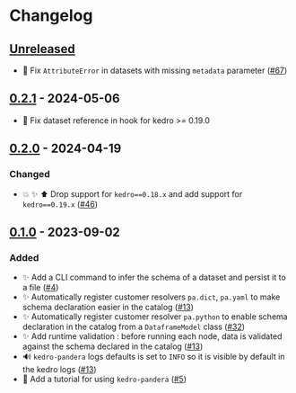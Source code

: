 # Changelog

## [Unreleased]

- :bug: Fix `AttributeError` in datasets with missing `metadata` parameter ([#67](https://github.com/Galileo-Galilei/kedro-pandera/issues/67))

## [0.2.1] - 2024-05-06

-   :bug: Fix dataset reference in hook for kedro >= 0.19.0

## [0.2.0] - 2024-04-19

### Changed

-   :boom: :sparkles: :arrow_up: Drop support for `kedro==0.18.x` and add support for `kedro==0.19.x` ([#46](https://github.com/Galileo-Galilei/kedro-pandera/issues/46))

## [0.1.0] - 2023-09-02

### Added

-   :sparkles: Add a CLI command to infer the schema of a dataset and persist it to a file ([#4](https://github.com/Galileo-Galilei/kedro-pandera/pull/4))
-   :sparkles: Automatically register customer resolvers `pa.dict`, `pa.yaml` to make schema declaration easier in the catalog  ([#13](https://github.com/Galileo-Galilei/kedro-pandera/pull/13))
-   :sparkles: Automatically register customer resolver `pa.python` to enable schema declaration in the catalog from a `DataframeModel` class ([#32](https://github.com/Galileo-Galilei/kedro-pandera/pull/32))
-   :sparkles: Add runtime validation : before running each node, data is validated against the schema declared in the catalog ([#13](https://github.com/Galileo-Galilei/kedro-pandera/pull/13))
-   :loud_sound: `kedro-pandera` logs defaults is set to `INFO` so it is visible by default in the kedro logs ([#13](https://github.com/Galileo-Galilei/kedro-pandera/pull/13))
-   :memo: Add a tutorial for using `kedro-pandera` ([#5](https://github.com/Galileo-Galilei/kedro-pandera/pull/5))

[Unreleased]: https://github.com/Galileo-Galilei/kedro-pandera/compare/0.2.1...HEAD

[0.2.1]: https://github.com/Galileo-Galilei/kedro-pandera/compare/0.2.0...0.2.1

[0.2.0]: https://github.com/Galileo-Galilei/kedro-pandera/compare/0.1.0...0.2.0

[0.1.0]: https://github.com/Galileo-Galilei/kedro-pandera/compare/dcba7c128e5187c1a9b26430cddb274064ac96a4...0.1.0
